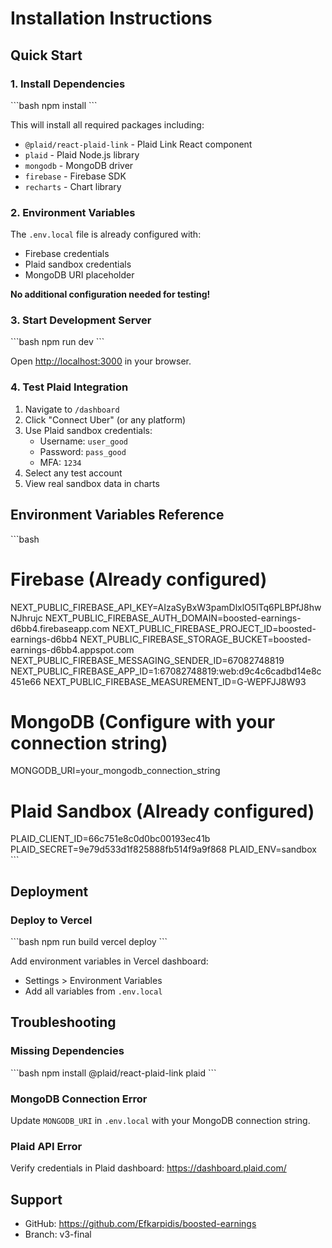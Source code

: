 # Installation Instructions

## Quick Start

### 1. Install Dependencies

\`\`\`bash
npm install
\`\`\`

This will install all required packages including:
- `@plaid/react-plaid-link` - Plaid Link React component
- `plaid` - Plaid Node.js library
- `mongodb` - MongoDB driver
- `firebase` - Firebase SDK
- `recharts` - Chart library

### 2. Environment Variables

The `.env.local` file is already configured with:
- Firebase credentials
- Plaid sandbox credentials
- MongoDB URI placeholder

**No additional configuration needed for testing!**

### 3. Start Development Server

\`\`\`bash
npm run dev
\`\`\`

Open [http://localhost:3000](http://localhost:3000) in your browser.

### 4. Test Plaid Integration

1. Navigate to `/dashboard`
2. Click "Connect Uber" (or any platform)
3. Use Plaid sandbox credentials:
   - Username: `user_good`
   - Password: `pass_good`
   - MFA: `1234`
4. Select any test account
5. View real sandbox data in charts

## Environment Variables Reference

\`\`\`bash
# Firebase (Already configured)
NEXT_PUBLIC_FIREBASE_API_KEY=AIzaSyBxW3pamDlxlO5lTq6PLBPfJ8hwNJhrujc
NEXT_PUBLIC_FIREBASE_AUTH_DOMAIN=boosted-earnings-d6bb4.firebaseapp.com
NEXT_PUBLIC_FIREBASE_PROJECT_ID=boosted-earnings-d6bb4
NEXT_PUBLIC_FIREBASE_STORAGE_BUCKET=boosted-earnings-d6bb4.appspot.com
NEXT_PUBLIC_FIREBASE_MESSAGING_SENDER_ID=67082748819
NEXT_PUBLIC_FIREBASE_APP_ID=1:67082748819:web:d9c4c6cadbd14e8c451e66
NEXT_PUBLIC_FIREBASE_MEASUREMENT_ID=G-WEPFJJ8W93

# MongoDB (Configure with your connection string)
MONGODB_URI=your_mongodb_connection_string

# Plaid Sandbox (Already configured)
PLAID_CLIENT_ID=66c751e8c0d0bc00193ec41b
PLAID_SECRET=9e79d533d1f825888fb514f9a9f868
PLAID_ENV=sandbox
\`\`\`

## Deployment

### Deploy to Vercel

\`\`\`bash
npm run build
vercel deploy
\`\`\`

Add environment variables in Vercel dashboard:
- Settings > Environment Variables
- Add all variables from `.env.local`

## Troubleshooting

### Missing Dependencies
\`\`\`bash
npm install @plaid/react-plaid-link plaid
\`\`\`

### MongoDB Connection Error
Update `MONGODB_URI` in `.env.local` with your MongoDB connection string.

### Plaid API Error
Verify credentials in Plaid dashboard: https://dashboard.plaid.com/

## Support

- GitHub: https://github.com/Efkarpidis/boosted-earnings
- Branch: v3-final
